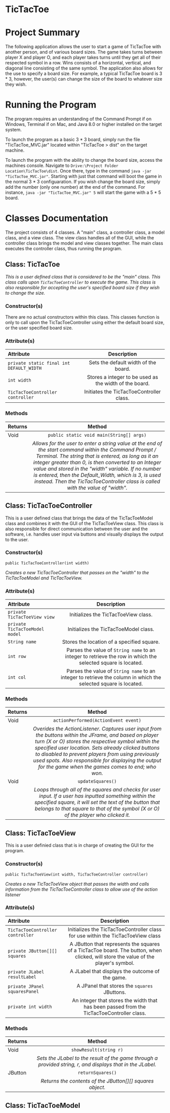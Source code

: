 # TicTacToe
# Project Summary

The following application allows the user to start a game of TicTacToe with another person, and of various board sizes. The game takes turns between player X and player O, and each player takes turns until they get all of their respected symbol in a row. Wins consists of a horizontal, vertical, and diagonal line consisting of the same symbol. The application also allows for the use to specify a board size. For example, a typical TicTacToe board is 3 * 3, however, the user(s) can change the size of the board to whatever size they wish. 

# Running the Program

The program requires an understanding of the Command Prompt if on Windows, Terminal if on Mac, and Java 8.0 or higher installed on the target system.

To launch the program as a basic 3 * 3 board, simply run the file "TicTacToe_MVC.jar" located within "TicTacToe > dist" on the target machine.

To launch the program with the ability to change the board size, access the machines console. Navigate to `Drive:\Project Folder Location\TicTacToe\dist`. Once there, type in the command `java -jar "TicTacToe_MVC.jar"`. Starting with just that command will boot the game in the normal 3 * 3 configuaration. If you wish change the board size, simply add the number (only one number) at the end of the command. For instance, `java -jar "TicTacToe_MVC.jar" 5` will start the game with a 5 * 5 board.

# Classes Documentation

The project consists of 4 classes. A "main" class, a controller class, a model class, and a view class. The view class handles all of the GUI, while the controller class brings the model and view classes together. The main class executes the controller class, thus running the program.

## Class: TicTacToe

*This is a user defined class that is considered to be the "main" class. This class calls upon `TicTacToeController` to execute the game. This class is also responsible for accepting the user's specified board size if they wish to change the size.*

### Constructor(s)

There are no actual constructors within this class. This classes function is only to call upon the TicTacToeController using either the default board size, or the user specified board size.

### Attribute(s)

| **Attribute** | **Description** |
| :---        |    :----:   |
| `private static final int DEFAULT_WIDTH ` | Sets the default width of the board. |
| `int width` | Stores a integer to be used as the width of the board. | 
| `TicTacToeController controller` | Initiates the TicTacToeController class. |

### Methods
| **Returns** | **Method** |
| :---        |    :----:   |
| Void | `public static void main(String[] args)` |
| | *Allows for the user to enter a string value at the end of the start command within the Command Prompt / Terminal. The string that is entered, as long as it an integer greater than 0, is then converted to an Integer value and stored in the "width" variable. If no number is entered, then the Default_Width, which is 3, is used instead. Then the TicTacToeController class is called with the value of "width".* |

## Class: TicTacToeController

This is a user defined class that brings the data of the TicTacToeModel class and combines it with the GUI of the TicTacToeView class. This class is also responsible for direct communication between the user and the software, i.e. handles user input via buttons and visually displays the output to the user.

### Constructor(s)

`public TicTacToeController(int width)`

*Creates a new TicTacToeController that passes on the "width" to the TicTacToeModel and TicTacToeView.*

### Attribute(s)

| **Attribute** | **Description** |
| :---        |    :----:   |
| `private TicTacToeView view` | Initializes the TicTacToeView class. |
| `private TicTacToeModel model` | Initializes the TicTacToeModel class. |
| `String name` | Stores the location of a specified square. | 
| `int row` | Parses the value of `String name` to an integer to retrieve the row in which the selected square is located. |
| `int col` | Parses the value of `String name` to an integer to retrieve the column in which the selected square is located. | 

### Methods
| **Returns** | **Method** |
| :---        |    :----:   |
| Void | `actionPerformed(ActionEvent event)` |
| | *Overides the ActionListener. Captures user input from the buttons within the JFrame, and based on player turn (X or O) stores the respective symbol within the specified user location. Sets already clicked buttons to disabled to prevent players from using previously used spots. Also responsible for displaying the output for the game when the games comes to end; who won.* | 
| Void | `updateSquares()` |
| | *Loops through all of the squares and checks for user input. If a user has inputted something within the specified square, it will set the text of the button that belongs to that square to that of the symbol (X or O) of the player who clicked it.* | 

## Class: TicTacToeView

This is a user definied class that is in charge of creating the GUI for the program. 

### Constructor(s)

`public TicTacToeView(int width, TicTacToeController controller)`

*Creates a new TicTacToeView object that passes the width and calls information from the TicTacToeController class to allow use of the action listener*

### Attribute(s)

| **Attribute** | **Description** |
| :---        |    :----:   |
| `TicTacToeController controller` | Initializes the TicTacToeController class for use within the TicTacToeView class |
| `private JButton[][] squares` | A JButton that represents the squares of a TicTacToe board. The button, when clicked, will store the value of the player's symbol. |
| `private JLabel resultLabel` | A JLabel that displays the outcome of the game. |
| `private JPanel squaresPanel` | A JPanel that stores the `squares` JButtons. |
| `private int width` | An integer that stores the width that has been passed from the TicTacToeController class. |

### Methods
| **Returns** | **Method** |
| :---        |    :----:   |
| Void | `showResult(string r)` |
| | *Sets the JLabel to the result of the game through a provided string, r, and displays that in the JLabel.* | 
| JButton | `returnSquares()` | 
| | *Returns the contents of the JButton[][] squares object.* |

## Class: TicTacToeModel
